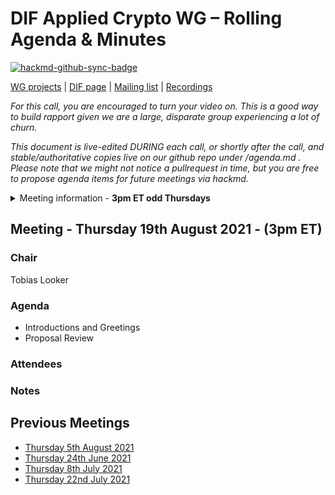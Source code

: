 # DIF Applied Crypto WG – Rolling Agenda & Minutes

[![hackmd-github-sync-badge](https://hackmd.io/FdDDhUXkQdq2Iglrsfq-7g/badge)](https://hackmd.io/FdDDhUXkQdq2Iglrsfq-7g)

 

[WG projects](https://github.com/topics/wg-crypto) | [DIF page](https://identity.foundation/working-groups/crypto.html) | [Mailing list](https://lists.identity.foundation/g/crypto-wg) | [Recordings](https://docs.google.com/spreadsheets/d/1wgccmMvIImx30qVE9GhRKWWv3vmL2ZyUauuKx3IfRmA/edit#gid=339046779)

_For this call, you are encouraged to turn your video on. This is a good way to build rapport given we are a large, disparate group experiencing a lot of churn._

_This document is live-edited DURING each call, or shortly after the call, and stable/authoritative copies live on our github repo under /agenda.md .
Please note that we might not notice a pullrequest in time, but you are free to propose agenda items for future meetings via hackmd._

<details>
<summary> Meeting information - <b>3pm ET odd Thursdays</b></summary>
- Before your contribute - [**join DIF**](https://identity.foundation/join) and [sign the WG charter](https://bit.ly/DIF-WG-select1) (both are required!)
- Time: 3pm ET, time in ET
- [Calendar entry](https://calendar.google.com/event?action=TEMPLATE&tmeid=M2c5ZnRnZWFnbWxqdm9tOG5ncXNzMm1wYnJfMjAyMTA2MjRUMTkwMDAwWiBkZWNlbnRyYWxpemVkLmlkZW50aXR5QG0&tmsrc=decentralized.identity%40gmail.com&scp=ALL)
- [Zoom room](https://us02web.zoom.us/j/87960900967?pwd=Ti9KWXpyR0dkKzhEQ0lTTVkxOE1WQT09), Meeting ID: 879 6090 0967 , Password: 045023
</details>

## Meeting - Thursday 19th August 2021 - (3pm ET)

### Chair
Tobias Looker

### Agenda
- Introductions and Greetings
- Proposal Review

### Attendees

### Notes

## Previous Meetings

- [Thursday 5th August 2021](./meetings/05-08-2021/agenda.md)
- [Thursday 24th June 2021](./meetings/24-06-2021/agenda.md)
- [Thursday 8th July 2021](./meetings/08-07-2021/agenda.md)
- [Thursday 22nd July 2021](./meetings/22-07-2021/agenda.md)
